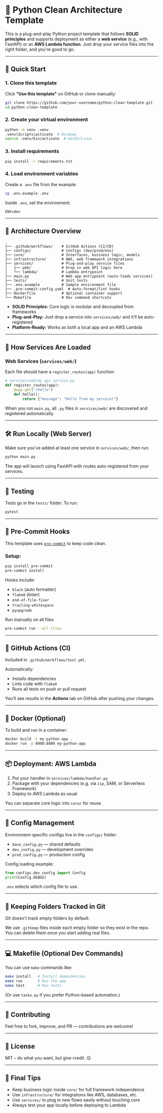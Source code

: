
# 🐍 Python Clean Architecture Template

This is a plug-and-play Python project template that follows **SOLID principles** and supports deployment as either a **web service** (e.g., with FastAPI) or an **AWS Lambda function**. Just drop your service files into the right folder, and you're good to go.

---

## 🚀 Quick Start

### 1. Clone this template

Click **"Use this template"** on GitHub or clone manually:

```bash
git clone https://github.com/your-username/python-clean-template.git
cd python-clean-template
```

### 2. Create your virtual environment

```bash
python -m venv .venv
.venv\Scripts\activate  # Windows
source .venv/bin/activate  # macOS/Linux
```

### 3. Install requirements

```bash
pip install -r requirements.txt
```

### 4. Load environment variables

Create a `.env` file from the example:

```bash
cp .env.example .env
```

Inside `.env`, set the environment:

```env
ENV=dev
```

---

## 🧠 Architecture Overview

```
.
├── .github/workflows/    # GitHub Actions (CI/CD)
├── configs/              # Configs (dev/prod/env)
├── core/                 # Interfaces, business logic, models
├── infrastructure/       # AWS, web framework integrations
├── services/             # Plug-and-play service files
│   ├── web/              # Drop-in web API logic here
│   └── lambda/           # Lambda entrypoint
├── main.py               # Web app entrypoint (auto-loads services)
├── tests/                # Unit tests
├── .env.example          # Sample environment file
├── .pre-commit-config.yaml  # Auto-format/lint hooks
├── Dockerfile            # Optional container support
└── Makefile              # Dev command shortcuts
```

- **SOLID Principles:** Core logic is modular and decoupled from frameworks
- **Plug-and-Play:** Just drop a service into `services/web/` and it’ll be auto-registered
- **Platform-Ready:** Works as both a local app and an AWS Lambda

---

## 🔌 How Services Are Loaded

### Web Services (`services/web/`)

Each file should have a `register_routes(app)` function:

```python
# services/web/my_api_service.py
def register_routes(app):
    @app.get("/hello")
    def hello():
        return {"message": "Hello from my service!"}
```

When you run `main.py`, all `.py` files in `services/web/` are discovered and registered automatically.

---

## 🛠️ Run Locally (Web Server)

Make sure you’ve added at least one service in `services/web/`, then run:

```bash
python main.py
```

The app will launch using FastAPI with routes auto-registered from your services.

---

## 🧪 Testing

Tests go in the `tests/` folder. To run:

```bash
pytest
```

---

## 🧼 Pre-Commit Hooks

This template uses [`pre-commit`](https://pre-commit.com/) to keep code clean.

### Setup:

```bash
pip install pre-commit
pre-commit install
```

Hooks include:

- `black` (auto formatter)
- `flake8` (linter)
- `end-of-file-fixer`
- `trailing-whitespace`
- `pyupgrade`

Run manually on all files:

```bash
pre-commit run --all-files
```

---

## 🔄 GitHub Actions (CI)

Included in `.github/workflows/test.yml`.

Automatically:

- Installs dependencies
- Lints code with `flake8`
- Runs all tests on push or pull request

You’ll see results in the **Actions** tab on GitHub after pushing your changes.

---

## 🐳 Docker (Optional)

To build and run in a container:

```bash
docker build -t my-python-app .
docker run -p 8000:8000 my-python-app
```

---

## 📦 Deployment: AWS Lambda

1. Put your handler in `services/lambda/handler.py`
2. Package with your dependencies (e.g. via `zip`, SAM, or Serverless Framework)
3. Deploy to AWS Lambda as usual

You can separate core logic into `core/` for reuse.

---

## 📁 Config Management

Environment-specific configs live in the `configs/` folder:

- `base_config.py` — shared defaults
- `dev_config.py` — development overrides
- `prod_config.py` — production config

Config loading example:

```python
from configs.dev_config import Config
print(Config.DEBUG)
```

`.env` selects which config file to use.

---

## 📂 Keeping Folders Tracked in Git

Git doesn't track empty folders by default.

We use `.gitkeep` files inside each empty folder so they exist in the repo. You can delete them once you start adding real files.

---

## 💻 Makefile (Optional Dev Commands)

You can use `make` commands like:

```bash
make install   # Install dependencies
make run       # Run the app
make test      # Run tests
```

(Or use `tasks.py` if you prefer Python-based automation.)

---

## 🙌 Contributing

Feel free to fork, improve, and PR — contributions are welcome!

---

## 📄 License

MIT – do what you want, but give credit. 😉

---

## 🧙 Final Tips

- Keep business logic inside `core/` for full framework independence
- Use `infrastructure/` for integrations like AWS, databases, etc.
- Use `services/` to plug in new flows easily without touching core
- Always test your app locally before deploying to Lambda
